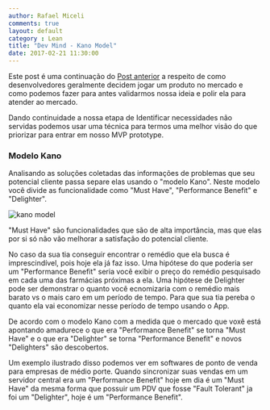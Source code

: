 ```yaml
---
author: Rafael Miceli
comments: true
layout: default 
category : Lean
title: "Dev Mind - Kano Model" 
date: 2017-02-21 11:30:00
---
```


Este post é uma continuação do [Post anterior](http://rafael-miceli.com.br/lean/2017/02/14/Satisfacao-vs-Importancia.html) a respeito de como desenvolvedores geralmente decidem jogar um produto no mercado e como podemos fazer para antes validarmos nossa ideia e polir ela para atender ao mercado.

Dando continuidade a nossa etapa de Identificar necessidades não servidas podemos usar uma técnica para termos uma melhor visão do que priorizar para entrar em nosso MVP prototype.

### Modelo Kano

Analisando as soluções coletadas das informações de problemas que seu potencial cliente passa separe elas usando o "modelo Kano". Neste modelo você divide as funcionalidade como "Must Have", "Performance Benefit" e "Delighter".

![kano model](http://rafael-miceli.com.br/ico/Dev-Mind/kano-model.png)

"Must Have" são funcionalidades que são de alta importância, mas que elas por si só não vão melhorar a satisfação do potencial cliente.

No caso da sua tia conseguir encontrar o remédio que ela busca é imprescindível, pois hoje ela já faz isso. Uma hipótese do que poderia ser um "Performance Benefit" seria você exibir o preço do remédio pesquisado em cada uma das farmácias próximas a ela. Uma hipótese de Delighter pode ser demonstrar o quanto você ecnomizaria com o remédio mais barato vs o mais caro em um período de tempo. Para que sua tia pereba o quanto ela vai economizar nesse período de tempo usando o App.

De acordo com o modelo Kano com a medida que o mercado que voxê está apontando amadurece o que era "Performance Benefit" se torna "Must Have" e o que era "Delighter" se torna "Performance Benefit" e novos "Delighters" são descobertos.

Um exemplo ilustrado disso podemos ver em softwares de ponto de venda para empresas de médio porte. Quando sincronizar suas vendas em um servidor central era um "Performance Benefit" hoje em dia é um "Must Have" da mesma forma que possuir um PDV que fosse "Fault Tolerant" ja foi um "Delighter", hoje é um "Performance Benefit".


